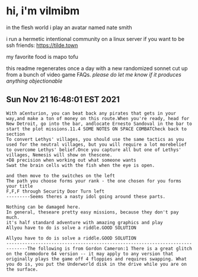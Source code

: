 # hi, i'm vilmibm

in the flesh world i play an avatar named nate smith

i run a hermetic intentional community on a linux server if you want to be ssh friends: https://tilde.town

my favorite food is mapo tofu

this readme regenerates once a day with a new randomized sonnet cut up from a bunch of video game FAQs.
_please do let me know if it produces anything objectionable_

## Sun Nov 21 16:48:01 EST 2021

    With aCenturion, you can beat back any pirates that gets in your way,and make a ton of money on this route.When you're ready, head for New Detroit, go into the bar, andlocate Ernesto Sandoval in the bar to start the plot missions.11.4 SOME NOTES ON SPACE COMBATCheck back to section
    To convert Lethys' villages, you should use the same tactics as you used for the neutral villages, but you will require a lot morebelief to overcome Lethys' belief.Once you capture all but one of Lethys' villages, Nemesis will show on thescene.
    +D8 precision when working out what someone wants
    Swat the brain cells with the fish when the eye is open.
    
    and then move to the switches on the left
    The path you choose forms your rank - the one chosen for you forms your title
    F,F,F through Security Door Turn left
    ---------Seems theres a nasty idol going around these parts.
    
    Nothing can be damaged here.
    In general, theseare pretty easy missions, because they don't pay much.
    it's half standard adventure with amazing graphics and play
    Allyou have to do is solve a riddle.GOOD SOLUTION
    
    Allyou have to do is solve a riddle.GOOD SOLUTION
    ------------------------------------------------------------------------------The following is from Gordon Cameron:1 There is a great glitch on the Commodore 64 version -- it may apply to any version that originally plays the game off 4 floppies and requires swapping. What you do is, you put the Underworld disk in the drive while you are on  the surface.
